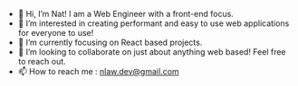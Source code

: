 - 👋 Hi, I’m Nat! I am a Web Engineer with a front-end focus.
- 👀 I’m interested in creating performant and easy to use web applications for everyone to use!
- 🌱 I’m currently focusing on React based projects.
- 💞️ I’m looking to collaborate on just about anything web based! Feel free to reach out.
- 📫 How to reach me : nlaw.dev@gmail.com

<!---
nlaw23/nlaw23 is a ✨ special ✨ repository because its `README.md` (this file) appears on your GitHub profile.
You can click the Preview link to take a look at your changes.
--->
